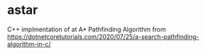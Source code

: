 # astar
C++ implmentation of at A* Pathfinding Algorithm from https://dotnetcoretutorials.com/2020/07/25/a-search-pathfinding-algorithm-in-c/
